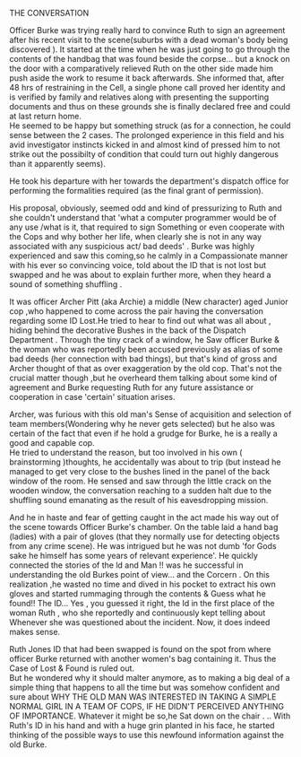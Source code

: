 THE CONVERSATION 

 Officer Burke was trying really hard to convince Ruth to sign an agreement after his recent  visit to the scene(suburbs with a dead woman's body being discovered ). It started at the time when he was just going   to go through the contents of the handbag that was found beside the corpse... but a knock on the door with a comparatively relieved Ruth on the other side made him push aside the work to resume it back afterwards. 
 She informed that, after  48 hrs of restraining in the Cell, a single phone call proved her identity and is verified by family and relatives along with presenting the supporting documents  and thus on these grounds she is finally declared free and could at last return home.  
He seemed to be happy but something struck (as for a connection, he could sense between the 2 cases. The  prolonged experience in this field and his avid investigator instincts kicked in and almost kind of pressed him to not strike out the possibilty of condition that could turn out  highly dangerous than it apparently seems).

 He took  his departure with her towards the department's  dispatch office for performing the formalities required (as the final grant of permission).

 His proposal, obviously, seemed odd and kind of pressurizing to Ruth and she couldn't understand that 'what a computer programmer would be of any use /what is it, that required to sign Something or even cooperate with the Cops and why bother her life, when clearly she is not in any way  associated with any suspicious act/ bad deeds' .
 Burke was highly experienced and saw this coming,so he calmly in a Compassionate manner  with his ever so convincing  voice, told about the ID that is not lost but swapped and he was about to explain further more, when they heard a sound of something shuffling .

 It was officer Archer Pitt (aka Archie) a middle (New character) aged    Junior cop ,who happened to come across the pair having the conversation regarding some ID Lost.He tried to hear to find out what was all about , hiding behind the decorative Bushes in the back of the Dispatch Department .
Through the tiny crack of a window, he Saw officer Burke & the woman who was reportedly been accused previously as alias of some bad deeds (her connection with bad things), but that's kind of gross and Archer thought of that as over exaggeration by the old cop.
That's not the crucial matter though  ,but he overheard them talking about some kind of agreement and Burke requesting Ruth for any future assistance or cooperation in case 'certain' situation arises.

 Archer, was furious with this old man's Sense of acquisition and selection of team members(Wondering why he never gets selected) but he also was certain of the fact that even if he hold a grudge for Burke, he is a really a good and capable cop.   
He tried to understand the reason, but too involved in his own  ( brainstorming )thoughts, he accidentally was about to trip (but instead he managed to get very close to the bushes lined in the panel of the back window of the room.
 He sensed and saw through the little crack on the wooden window, the conversation reaching to a sudden halt due to the shuffling sound emanating as the result of his eavesdropping mission. 

  And he in haste and fear of getting caught in the act made his way out of the scene towards Officer Burke's chamber.
 On the table laid a hand bag (ladies) with a pair of gloves (that they normally use for detecting objects from any crime scene). 
 He was intrigued but he was not dumb 'for Gods sake he himself has some years of relevant experience'.
 He quickly connected the stories of the ld and Man !!
was he successful in understanding the old Burkes point of view... and the Corcern .
On this realization ,he wasted no time and dived in his pocket to extract his own gloves and started rummaging through the contents & Guess what he found!!
 The ID... Yes , you guessed it  right, the Id in the first place of the woman Ruth , who she reportedly and continuously kept telling  about Whenever she was questioned about the incident. Now, it does indeed makes sense.

 Ruth Jones ID that had been swapped is found on the spot from where officer Burke returned with another women's bag containing it. 
 Thus the Case of Lost & Found is ruled out.  
But he wondered why it should malter anymore, as to making a big deal of a simple thing that happens to all the time but was somehow confident and sure about 
 WHY THE OLD MAN WAS INTERESTED IN TAKING A SIMPLE NORMAL GIRL IN A TEAM OF COPS, IF HE DIDN'T PERCEIVED ANYTHING OF IMPORTANCE. 
Whatever it might be so,he Sat down on the chair . ..
 With Ruth's ID in his hand and with a huge grin planted in his face, he started thinking of the possible ways to use this newfound information against the old Burke.
